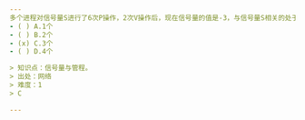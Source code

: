 ```yaml
---
多个进程对信号量S进行了6次P操作，2次V操作后，现在信号量的值是-3，与信号量S相关的处于阻塞状态的进程有几个（） s2
- ( ) A.1个
- ( ) B.2个
- (x) C.3个
- ( ) D.4个

> 知识点：信号量与管程。
> 出处：网络
> 难度：1
> C

---
```

